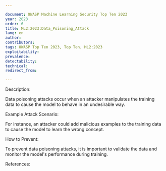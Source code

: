 ```yaml
---

document: OWASP Machine Learning Security Top Ten 2023
year: 2023
order: 6
title: ML2:2023:Data_Poisoning_Attack
lang: en
author:
contributors:
tags: OWASP Top Ten 2023, Top Ten, ML2:2023
exploitability:
prevalence:
detectability:
technical:
redirect_from:

---
```



Description:

Data poisoning attacks occur when an attacker manipulates the training
data to cause the model to behave in an undesirable way.

Example Attack Scenario:

For instance, an attacker could add malicious examples to the training
data to cause the model to learn the wrong concept.

How to Prevent:

To prevent data poisoning attacks, it is important to validate the data
and monitor the model\'s performance during training.

References:
